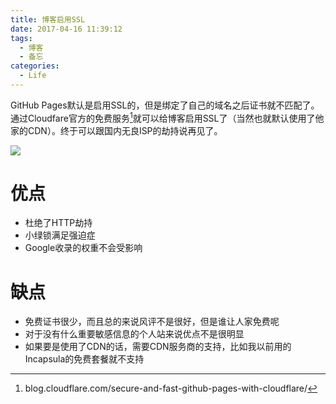```yaml
---
title: 博客启用SSL
date: 2017-04-16 11:39:12
tags:
  - 博客
  - 备忘
categories:
  - Life
---
```


GitHub Pages默认是启用SSL的，但是绑定了自己的域名之后证书就不匹配了。通过Cloudfare官方的免费服务[^1]就可以给博客启用SSL了（当然也就默认使用了他家的CDN）。终于可以跟国内无良ISP的劫持说再见了。

![](http://wx4.sinaimg.cn/large/4c1654ddgy1feodo69jpej207600twea.jpg)

<!--more-->

# 优点

-   杜绝了HTTP劫持
-   小绿锁满足强迫症
-   Google收录的权重不会受影响

# 缺点

-   免费证书很少，而且总的来说风评不是很好，但是谁让人家免费呢
-   对于没有什么重要敏感信息的个人站来说优点不是很明显
-   如果要是使用了CDN的话，需要CDN服务商的支持，比如我以前用的Incapsula的免费套餐就不支持

[^1]: blog.cloudflare.com/secure-and-fast-github-pages-with-cloudflare/